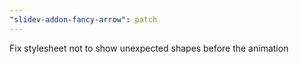 ```yaml
---
"slidev-addon-fancy-arrow": patch
---
```


Fix stylesheet not to show unexpected shapes before the animation
